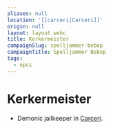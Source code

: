 ```yaml
---
aliases: null
location: '[[carceri|Carceri]]'
origin: null
layout: layout.webc
title: Kerkermeister
campaignSlug: spelljammer-bebop
campaignTitle: Spelljammer Bebop
tags:
  - npcs
---
```

# Kerkermeister

- Demonic jailkeeper in [Carceri](carceri.md).
